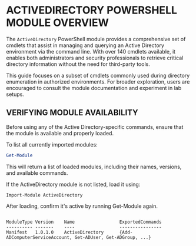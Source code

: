 # ACTIVEDIRECTORY POWERSHELL MODULE OVERVIEW

The `ActiveDirectory` PowerShell module provides a comprehensive set of cmdlets that assist in managing and querying an Active Directory environment via the command line. With over 140 cmdlets available, it enables both administrators and security professionals to retrieve critical directory information without the need for third-party tools.

This guide focuses on a subset of cmdlets commonly used during directory enumeration in authorized environments. For broader exploration, users are encouraged to consult the module documentation and experiment in lab setups.

## VERIFYING MODULE AVAILABILITY

Before using any of the Active Directory-specific commands, ensure that the module is available and properly loaded.

To list all currently imported modules:

```powershell
Get-Module
```
This will return a list of loaded modules, including their names, versions, and available commands.

If the ActiveDirectory module is not listed, load it using:

```Import-Module ActiveDirectory```

After loading, confirm it's active by running Get-Module again.

~~~~PS C:\> Get-Module

ModuleType Version    Name                 ExportedCommands
---------- -------    ----                 ----------------
Manifest   1.0.1.0    ActiveDirectory      {Add-ADComputerServiceAccount, Get-ADUser, Get-ADGroup, ...}
~~~~
